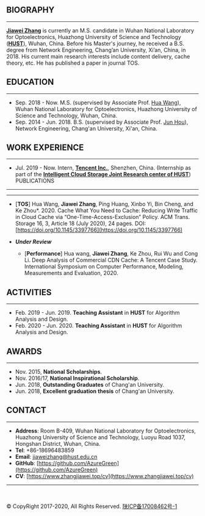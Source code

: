 BIOGRAPHY
---
---

**[Jiawei Zhang](https://www.zhangjiawei.top/)** is currently an M.S. candidate in Wuhan National Laboratory for Optoelectronics, Huazhong University of Science and Technology (**[HUST](http://english.hust.edu.cn/)**), Wuhan, China. Before his Master's journey, he received a B.S. degree from Network Engineering, Chang’an University, Xi’an, China, in 2018. His current main research interests include content delivery, cache theory, etc. He has published a paper in journal TOS. 

EDUCATION
---
---

- Sep. 2018 - Now. M.S. (supervised by Associate Prof. [Hua Wang](http://faculty.hust.edu.cn/hwang/zh_CN/index.htm)), Wuhan National Laboratory for Optoelectronics, Huazhong University of Science and Technology, Wuhan, China.
- Sep. 2014 - Jun. 2018. B.S. (supervised by Associate Prof. [Jun Hou](http://it.chd.edu.cn/info/1031/6438.htm)), Network Engineering, Chang'an University, Xi'an, China.

WORK EXPERIENCE
---
---

- Jul. 2019 - Now. Intern, **[Tencent Inc.](https://www.tencent.com/en-us/about.html)**, Shenzhen, China. (Internship as part of the **[Intelligent Cloud Storage Joint Research center of HUST](https://ur.tencent.com/cooperation/lab)**)
PUBLICATIONS
---
---

- [**TOS**] Hua Wang, **Jiawei Zhang**, Ping Huang, Xinbo Yi, Bin Cheng, and Ke Zhou*. 2020. Cache What You Need to Cache: Reducing Write Traffic in Cloud Cache via “One-Time-Access-Exclusion” Policy. ACM Trans. Storage 16, 3, Article 18 (July 2020), 24 pages. DOI:[https://doi.org/10.1145/3397766](https://doi.org/10.1145/3397766)

- ***Under Review***
  - [**Performance**] Hua wang, **Jiawei Zhang**, Ke Zhou, Rui Wu and Cong Li. Deep Analysis of Commercial CDN Cache: A Tencent Case Study. International Symposium on Computer Performance, Modeling, Measurements and Evaluation, 2020.

ACTIVITIES
---
---

- Feb. 2019 - Jun. 2019. **Teaching Assistant** in **HUST** for Algorithm Analysis and Design.
- Feb. 2020 - Jun. 2020. **Teaching Assistant** in **HUST** for Algorithm Analysis and Design.

AWARDS
---
---

- Nov. 2015, **National Scholarships**.
- Nov. 2016/17, **National Inspirational Scholarship**.
- Jun. 2018, **Outstanding Graduates** of Chang'an University.
- Jun. 2018, **Excellent graduation thesis** of Chang'an University.


CONTACT
---
---

- **Address**: Room B-409, Wuhan National Laboratory for Optoelectronics, Huazhong University of Science and Technology, Luoyu Road 1037, Hongshan District, Wuhan, China.
- **Tel**: +86-18696483859
- **Email**: jiaweizhang@hust.edu.cn
- **GitHub**: [https://github.com/AzureGreen](https://github.com/AzureGreen)
- **CV**: [https://www.zhangjiawei.top/cv](https://www.zhangjiawei.top/cv)

---

<br/>

© CopyRight 2017-2020, All Rights Reserved. [陕ICP备17008462号-1](http://www.beian.miit.gov.cn)
